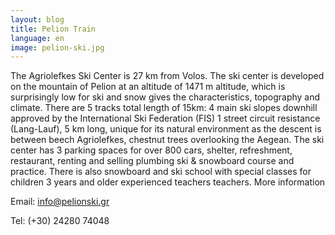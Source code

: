 ```yaml
---
layout: blog
title: Pelion Train
language: en
image: pelion-ski.jpg
---
```


The Agriolefkes Ski Center is 27 km from Volos.
The ski center is developed on the mountain of Pelion at an altitude of 1471 m altitude, which is surprisingly low for ski and snow gives the characteristics, topography and climate.
There are 5 tracks total length of 15km: 4 main ski slopes downhill approved by the International Ski Federation (FIS)
1 street circuit resistance (Lang-Lauf), 5 km long, unique for its natural environment as the descent is between beech Agriolefkes, chestnut trees overlooking the Aegean.
The ski center has 3 parking spaces for over 800 cars, shelter, refreshment, restaurant, renting and selling plumbing ski & snowboard course and practice.
There is also snowboard and ski school with special classes for children 3 years and older experienced teachers teachers.
More information

Email: info@pelionski.gr

Tel: (+30) 24280 74048